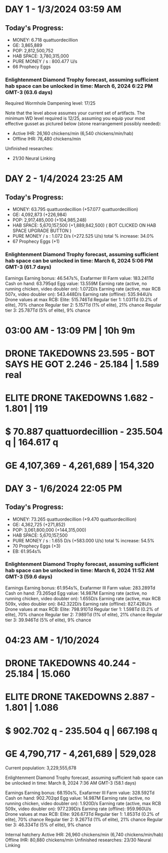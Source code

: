 # DAY 1 - 1/3/2024 03:59 AM
## Today's Progress:
- MONEY: 6.718 quattuordecillion
- GE: 3,865,889
- POP: 2,812,500,752
- HAB SPACE: 3,780,315,000
- PURE MONEY / s : 800.477 U/s
- 66 Prophecy Eggs

### Enlightenment Diamond Trophy forecast, assuming sufficient hab space can be unlocked in time: March 6, 2024 6:22 PM GMT-3 (63.6 days)
Required Wormhole Dampening level: 17/25

Note that the level above assumes your current set of artifacts. The minimum WD level required is 12/25, assuming you equip your most effective gusset as pictured below (stone rearrangement possibly needed):

- Active IHR: 26,160 chickens/min (6,540 chickens/min/hab)
- Offline IHR: 78,480 chickens/min

Unfinished researches:
- 21/30	Neural Linking

# DAY 2 - 1/4/2024 23:25 AM
## Today's Progress:
- MONEY: 63.795 quattuordecillion (+57.077 quattuordecillion)
- GE: 4,092,873 (+226,984)
- POP: 2,917,485,000 (+104,985,248)
- HAB SPACE: 5,670,157,500 (+1,889,842,500) ( BOT CLICKED ON HAB SPACE UPGRADE BUTTON )
- PURE MONEY / s : 1.072 D/s (+272.525 U/s) total % increase: 34.0%
- 67 Prophecy Eggs (+1)

### Enlightenment Diamond Trophy forecast, assuming sufficient hab space can be unlocked in time: March 6, 2024 5:06 PM GMT-3 (61.7 days)
Earnings 
Earning bonus: 46.547s%, Exafarmer III
Farm value: 183.241Td
Cash on hand: 63.795qd
Egg value: 13.559M
Earning rate (active, no running chicken, video doubler on): 1.072D/s
Earning rate (active, max RCB 507x, video doubler on): 543.448D/s
Earning rate (offline): 535.944U/s
Drone values at max RCB:
Elite: 515.746Td
Regular tier 1: 1.031Td (0.2% of elite), 70% chance
Regular tier 2: 5.157Td (1% of elite), 21% chance
Regular tier 3: 25.787Td (5% of elite), 9% chance

# 03:00 AM - 13:09 PM | 10h 9m
# DRONE TAKEDOWNS 23.595 - BOT SAYS HE GOT 2.246 - 25.184 | 1.589 real
# ELITE DRONE TAKEDOWNS 1.682 - 1.801 | 119
# $ 70.887 quattuordecillion - 235.504 q | 164.617 q
# GE 4,107,369 - 4,261,689 | 154,320

# DAY 3 - 1/6/2024 22:05 PM
## Today's Progress:
- MONEY: 73.265 quattuordecillion (+9.470 quattuordecillion)
- GE: 4,362,725 (+271,852)
- POP: 3,061,800,000 (+144,315,000)
- HAB SPACE: 5,670,157,500
- PURE MONEY / s : 1.655 D/s (+583.000 U/s) total % increase: 54.5%
- 70 Prophecy Eggs (+3)
- EB: 61.954s%

### Enlightenment Diamond Trophy forecast, assuming sufficient hab space can be unlocked in time: March 6, 2024 11:52 AM GMT-3 (59.6 days)
Earnings 
Earning bonus: 61.954s%, Exafarmer III
Farm value: 283.289Td
Cash on hand: 73.265qd
Egg value: 14.987M
Earning rate (active, no running chicken, video doubler on): 1.655D/s
Earning rate (active, max RCB 509x, video doubler on): 842.322D/s
Earning rate (offline): 827.428U/s
Drone values at max RCB:
Elite: 798.910Td
Regular tier 1: 1.598Td (0.2% of elite), 70% chance
Regular tier 2: 7.989Td (1% of elite), 21% chance
Regular tier 3: 39.946Td (5% of elite), 9% chance

# 04:23 AM - 1/10/2024
# DRONE TAKEDOWNS 40.244 - 25.184 | 15.060
# ELITE DRONE TAKEDOWNS 2.887 - 1.801 | 1.086
# $ 902.702 q - 235.504 q | 667.198 q
# GE 4,790,717 - 4,261,689 | 529,028

Current population: 3,229,555,678

Enlightenment Diamond Trophy forecast, assuming sufficient hab space can be unlocked in time: March 8, 2024 7:36 AM GMT-3 (58.1 days)


Earnings 
Earning bonus: 68.150s%, Exafarmer III
Farm value: 328.592Td
Cash on hand: 902.702qd
Egg value: 14.987M
Earning rate (active, no running chicken, video doubler on): 1.920D/s
Earning rate (active, max RCB 509x, video doubler on): 977.239D/s
Earning rate (offline): 959.960U/s
Drone values at max RCB:
Elite: 926.673Td
Regular tier 1: 1.853Td (0.2% of elite), 70% chance
Regular tier 2: 9.267Td (1% of elite), 21% chance
Regular tier 3: 46.334Td (5% of elite), 9% chance

Internal hatchery 
Active IHR: 26,960 chickens/min (6,740 chickens/min/hab)
Offline IHR: 80,880 chickens/min
Unfinished researches:
23/30	Neural Linking
